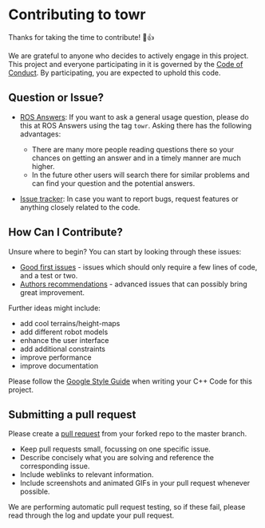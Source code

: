 
# Contributing to towr

Thanks for taking the time to contribute! :tada::+1:

We are grateful to anyone who decides to actively engage in this project.
This project and everyone participating in it is governed by the [Code of Conduct](CODE_OF_CONDUCT.md). 
By participating, you are expected to uphold this code. 


## Question or Issue?
* [ROS Answers](https://answers.ros.org/questions/scope:all/sort:activity-desc/tags:towr/page:1/):
  If you want to ask a general usage question, please do this at ROS Answers using the tag `towr`. Asking there has the following advantages:

  - There are many more people reading questions there so your chances on getting an answer and in a timely manner are much   higher.
  - In the future other users will search there for similar problems and can find your question and the potential answers.

* [Issue tracker](https://github.com/ethz-adrl/towr/issues):
  In case you want to report bugs, request features or anything closely related to the code.


## How Can I Contribute?
Unsure where to begin? You can start by looking through these issues:

* [Good first issues](https://github.com/ethz-adrl/towr/issues?q=is%3Aopen+is%3Aissue+label%3A%22good+first+issue%22) - issues which should only require a few lines of code, and a test or two.
* [Authors recommendations](https://github.com/ethz-adrl/towr/issues?q=is%3Aopen+is%3Aissue+label%3A%22authors+recommendations%22) - advanced issues that can possibly bring great improvement.

Further ideas might include:
- add cool terrains/height-maps
- add different robot models
- enhance the user interface
- add additional constraints
- improve performance
- improve documentation

Please follow the [Google Style Guide](https://google.github.io/styleguide/cppguide.html) when writing your C++ Code for this project. 


## Submitting a pull request
Please create a [pull request](https://github.com/ethz-adrl/towr/compare) from your forked repo to the master branch. 

- Keep pull requests small, focussing on one specific issue.
- Describe concisely what you are solving and reference the corresponding issue.
- Include weblinks to relevant information.
- Include screenshots and animated GIFs in your pull request whenever possible.

We are performing automatic pull request testing, so if these fail, please read through the log and update your pull request.

